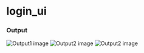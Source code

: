 # login_ui

### Output
![Output1 image](output1.png)
![Output2 image](output2.png)
![Output2 image](output3.png)